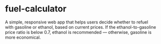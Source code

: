 # fuel-calculator
A simple, responsive web app that helps users decide whether to refuel with gasoline or ethanol, based on current prices. If the ethanol-to-gasoline price ratio is below 0.7, ethanol is recommended — otherwise, gasoline is more economical.
